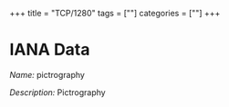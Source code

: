 +++
title = "TCP/1280"
tags = [""]
categories = [""]
+++

# IANA Data

_Name:_ pictrography

_Description:_ Pictrography

